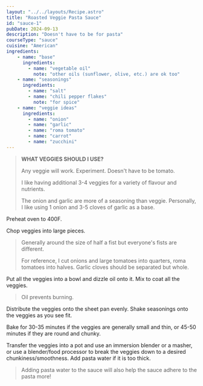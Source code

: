 ```yaml
---
layout: "../../layouts/Recipe.astro"
title: "Roasted Veggie Pasta Sauce"
id: "sauce-1"
pubDate: 2024-09-13
description: "Doesn't have to be for pasta"
courseType: "sauce"
cuisine: "American"
ingredients:
    - name: "base"
      ingredients:
        - name: "vegetable oil"
          note: "other oils (sunflower, olive, etc.) are ok too"
    - name: "seasonings"
      ingredients:
        - name: "salt"
        - name: "chili pepper flakes"
          note: "for spice"
    - name: "veggie ideas"
      ingredients:
        - name: "onion"
        - name: "garlic"
        - name: "roma tomato"
        - name: "carrot"
        - name: "zucchini"
---
```

> **WHAT VEGGIES SHOULD I USE?**
>
> Any veggie will work. Experiment. Doesn't have to be tomato.
>
> I like having additional 3-4 veggies for a variety of flavour and nutrients.
>
> The onion and garlic are more of a seasoning than veggie. Personally, I like using 1 onion and 3-5 cloves of garlic as a base.

Preheat oven to 400F.

Chop veggies into large pieces. 
> Generally around the size of half a fist but everyone's fists are different. 
>
> For reference, I cut onions and large tomatoes into quarters, roma tomatoes into halves.
> Garlic cloves should be separated but whole.

Put all the veggies into a bowl and dizzle oil onto it. Mix to coat all the veggies.
> Oil prevents burning.

Distribute the veggies onto the sheet pan evenly. Shake seasonings onto the veggies as you see fit.

Bake for 30-35 minutes if the veggies are generally small and thin, or 45-50 minutes if they are round and chunky.

Transfer the veggies into a pot and use an immersion blender or a masher, or use a blender/food processor to break the veggies down to a desired chunkiness/smoothness. Add pasta water if it is too thick.
> Adding pasta water to the sauce will also help the sauce adhere to the pasta more!
